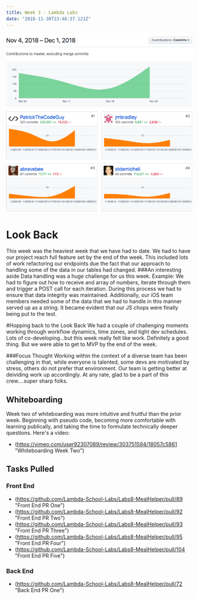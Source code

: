 ```yaml
---
title: Week 3 - Lambda Labs
date: "2018-11-30T23:46:37.121Z"
---
```

![Commits](../../assets/commitsweek3.png)

# Look Back

This week was the heaviest week that we have had to date. We had to have our project reach full feature set by the end of the week. This included lots of work refactoring our endpoints due the fact that our approach to handling some of the data in our tables had changed. 
###An interesting aside
Data handling was a huge challenge for us this week. Example: We had to figure out how to receive and array of numbers, iterate through them and trigger a POST call for each iteration. During this process we had to ensure that data integrity was maintained. Additionally, our iOS team members needed some of the data that we had to handle in this manner served up as a string. It became evident that our JS chops were finally being put to the test.

#Hopping back to the Look Back
We had a couple of challenging moments working through workflow dynamics, time zones, and tight dev schedules. Lots of co-developing...but this week really felt like work. Definitely a good thing. But we were able to get to MVP by the end of the week.

###Focus Thought
Working within the context of a diverse team has been challenging in that, while everyone is talented, some devs are motivated by stress, others do not prefer that environment. Our team is getting better at deividing work up accordingly. At any rate, glad to be a part of this crew....super sharp folks.

## Whiteboarding
Week two of whiteboarding was more intuitive and fruitful than the prior week. Beginning with pseudo code, becoming more comfortable with learning publically, and taking the time to formulate technically deeper questions. Here's a video: 
- (https://vimeo.com/user92307089/review/303751594/18057c5861 "Whiteboarding Week Two")

## Tasks Pulled
### Front End
 - (https://github.com/Lambda-School-Labs/Labs8-MealHelper/pull/89 "Front End PR One")
 - (https://github.com/Lambda-School-Labs/Labs8-MealHelper/pull/92 "Front End PR Two")
 - (https://github.com/Lambda-School-Labs/Labs8-MealHelper/pull/93 "Front End PR Three")
 - (https://github.com/Lambda-School-Labs/Labs8-MealHelper/pull/95 "Front End PR Four")
 - (https://github.com/Lambda-School-Labs/Labs8-MealHelper/pull/104 "Front End PR Five")


### Back End

- (https://github.com/Lambda-School-Labs/Labs8-MealHelper/pull/72 "Back End PR One")


